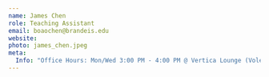 ```yaml
---
name: James Chen
role: Teaching Assistant
email: boaochen@brandeis.edu
website: 
photo: james_chen.jpeg
meta:
  Info: "Office Hours: Mon/Wed 3:00 PM - 4:00 PM @ Vertica Lounge (Volen 104)"
---
```

